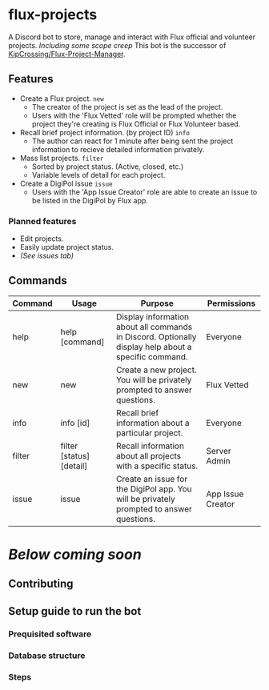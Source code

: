 # flux-projects
A Discord bot to store, manage and interact with Flux official and volunteer projects. *Including some scope creep*
This bot is the successor of [KipCrossing/Flux-Project-Manager](https://github.com/KipCrossing/Flux-Project-Manager).

## Features

- Create a Flux project. `new`
  * The creator of the project is set as the lead of the project.
  * Users with the 'Flux Vetted' role will be prompted whether the project they're creating is Flux Official or Flux Volunteer based.
- Recall brief project information. (by project ID) `info`
  * The author can react for 1 minute after being sent the project information to recieve detailed information privately.
- Mass list projects. `filter`
  * Sorted by project status. (Active, closed, etc.)
  * Variable levels of detail for each project.
- Create a DigiPol issue `issue`
  * Users with the 'App Issue Creator' role are able to create an issue to be listed in the DigiPol by Flux app.

### Planned features
- Edit projects.
- Easily update project status.
- *(See issues tab)*

## Commands

| Command | Usage | Purpose | Permissions |
|--|--|--|--|
| help | help [command] | Display information about all commands in Discord. Optionally display help about a specific command. |  Everyone  |
| new | new | Create a new project. You will be privately prompted to answer questions. | Flux Vetted |
| info | info [id] | Recall brief information about a particular project. | Everyone |
| filter | filter [status] [detail] | Recall information about all projects with a specific status. | Server Admin |
| issue | issue | Create an issue for the DigiPol app. You will be privately prompted to answer questions. | App Issue Creator |

# *Below coming soon*

## Contributing

## Setup guide to run the bot

### Prequisited software

### Database structure

### Steps